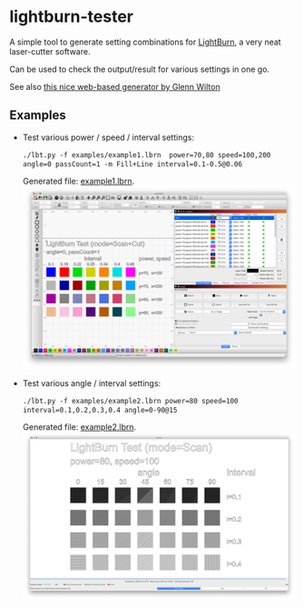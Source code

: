 # lightburn-tester

A simple tool to generate setting combinations for [LightBurn](https://lightburnsoftware.com/),
a very neat laser-cutter software.

Can be used to check the output/result for various settings in one go.

See also [this nice web-based generator by Glenn Wilton](https://www.o2creative.co.nz/laser/lightburn_engrave_image_power_generator.php)

## Examples

* Test various power / speed / interval settings:
    ```
    ./lbt.py -f examples/example1.lbrn  power=70,80 speed=100,200 angle=0 passCount=1 -m Fill+Line interval=0.1-0.5@0.06
    ```
    Generated file: [example1.lbrn](examples/example1.lbrn).
    ![example1.png](examples/example1.png)

* Test various angle / interval settings:
    ```
    ./lbt.py -f examples/example2.lbrn power=80 speed=100 interval=0.1,0.2,0.3,0.4 angle=0-90@15
    ```
    Generated file: [example2.lbrn](examples/example2.lbrn).
    ![example2.png](examples/example2.png)
